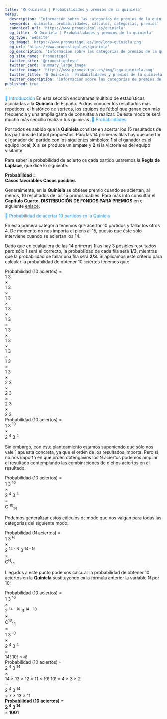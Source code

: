 ```yaml
---
title: '⚽ Quiniela | Probabilidades y premios de la quiniela'
metas: 
  description: 'Información sobre las categorías de premios de la quiniela. ☑️ Se incluyen los cálculos de las probabilidades de acertar.'
  keywords: 'quiniela, probabilidades, cálculos, categorías, premios'
  canonical_url: 'https://www.pronostigol.es/quiniela'
  og_title: '⚽ Quiniela | Probabilidades y premios de la quiniela'
  og_type: 'website'
  og_image: 'https://www.pronostigol.es/img/logo-quiniela.png'
  og_url: 'https://www.pronostigol.es/quiniela'
  og_description: 'Información sobre las categorías de premios de la quiniela. ☑️ Se incluyen los cálculos de las probabilidades de acertar.'
  og_site_name: 'Pronostigol'
  twitter_site: '@pronostigolesp'
  twitter_card: 'summary_large_image'
  twitter_image: 'https://www.pronostigol.es/img/logo-quiniela.png'
  twitter_title: '⚽ Quiniela | Probabilidades y premios de la quiniela'
  twitter_description: 'Información sobre las categorías de premios de la quiniela. ☑️ Se incluyen los cálculos de las probabilidades de acertar.'
published: true
---
```


<v-card style="margin-top: 12px" elevation="2">
  <v-card-title id="introduction" style="color: #2196F3">🚀 Introducción</v-card-title>
  <v-card-text>
    En esta sección encontrarás multitud de <nuxt-link to="/quiniela/estadisticas" title="Estadísticas">estadísticas</nuxt-link> asociadas a la <b>Quiniela</b> de España. Podrás conocer los resultados más repetidos, el histórico de <nuxt-link to="/quiniela/sorteos" title="Sorteos">sorteos</nuxt-link>, los equipos de fútbol que ganan con más frecuencia y una amplia gama de consultas a realizar. De este modo te será mucho más sencillo realizar tus quinielas.
  </v-card-text>
  <v-card-title id="probabilities" style="color: #2196F3">
    🎲 Probabilidades
  </v-card-title>
<v-card-text>
  <p>
    Por todos es sabido que la <b>Quiniela</b> consiste en acertar los 15 resultados de los partidos de fútbol propuestos. Para las 14 primeras filas hay que acertar el ganador del partido con los siguientes símbolos: <b>1</b> si el ganador es el equipo local, <b>X</b> si se produce un empate y <b>2</b> si la victoria es del equipo visitante.
  </p>
  <p>
    Para saber la probabilidad de acierto de cada partido usaremos la <b>Regla de Laplace</b>, que dice lo siguiente:
  </p>
  <div class="text-center my-3">
    <span>
      <b>
        Probabilidad
      </b>
    </span>
    <span class="equal">
      <b>=</b>
    </span>
    <div class="fraction">
      <span class="fup">
        <b>Casos favorables</b>
      </span>
      <span class="fdn">
        <b>Casos posibles</b>
      </span>
    </div>
  </div>
  <p>
    Generalmente, en la <b>Quiniela</b> se obtiene premio cuando se aciertan, al menos, 10 resultados de los 15 pronosticables. Para más info consultar el <b>Capítulo Cuarto. DISTRIBUCIÓN DE FONDOS PARA PREMIOS</b> en el siguiente <a href="https://www.loteriasyapuestas.es/f/loterias/documentos/normativa/normativa%20SELAE/NORMAS_DE_LA_QUINIELA%20_A%C3%91O_2017.pdf" target="_blank" title="Normas de Quiniela" rel="nofollow">enlace</a>.
  </p>
</v-card-text>
<v-card-title id="probability-ten-results" style="color: #2196F3">
  🔸 Probabilidad de acertar 10 partidos en la Quiniela
</v-card-title>
<v-card-text>
  <p>
    En esta primera categoría tenemos que acertar 10 partidos y fallar los otros 4. De momento no nos importa el pleno al 15, puesto que éste sólo interviene cuando se aciertan los 14.
  </p>
  <p>
    Dado que en cualquiera de las 14 primeras filas hay 3 posibles resultados pero sólo 1 será el correcto, la probabilidad de cada fila será <b>1/3</b>, mientras que la probabilidad de fallar una fila será <b>2/3</b>. Si aplicamos este criterio para calcular la probabilidad de obtener 10 aciertos tenemos que:
  </p>
  <div class="text-center my-3">
    <span>Probabilidad (10 aciertos)</span>
    <span class="equal">=</span>
    <div class="fraction">
      <span class="fup">1</span>
      <span class="fdn">3</span>
    </div>
    <span class="multiplication">×</span>
    <div class="fraction">
      <span class="fup">1</span>
      <span class="fdn">3</span>
    </div>
    <span class="multiplication">×</span>
    <div class="fraction">
      <span class="fup">1</span>
      <span class="fdn">3</span>
    </div>
    <span class="multiplication">×</span>
    <div class="fraction">
      <span class="fup">1</span>
      <span class="fdn">3</span>
    </div>
    <span class="multiplication">×</span>
    <div class="fraction">
      <span class="fup">1</span>
      <span class="fdn">3</span>
    </div>
    <span class="multiplication">×</span>
    <div class="fraction">
      <span class="fup">1</span>
      <span class="fdn">3</span>
    </div>
    <span class="multiplication">×</span>
    <div class="fraction">
      <span class="fup">1</span>
      <span class="fdn">3</span>
    </div>
    <span class="multiplication">×</span>
    <div class="fraction">
      <span class="fup">1</span>
      <span class="fdn">3</span>
    </div>
    <span class="multiplication">×</span>
    <div class="fraction">
      <span class="fup">1</span>
      <span class="fdn">3</span>
    </div>
    <span class="multiplication">×</span>
    <div class="fraction">
      <span class="fup">1</span>
      <span class="fdn">3</span>
    </div>
    <span class="multiplication">×</span>
    <div class="fraction">
      <span class="fup">2</span>
      <span class="fdn">3</span>
    </div>
    <span class="multiplication">×</span>
    <div class="fraction">
      <span class="fup">2</span>
      <span class="fdn">3</span>
    </div>
    <span class="multiplication">×</span>
    <div class="fraction">
      <span class="fup">2</span>
      <span class="fdn">3</span>
    </div>
    <span class="multiplication">×</span>
    <div class="fraction">
      <span class="fup">2</span>
      <span class="fdn">3</span>
    </div>
  </div>
  <div class="text-center my-3">
    <span>Probabilidad (10 aciertos)</span>
    <span class="equal">=</span>
    <div class="fraction">
      <span class="fup">1</span>
      <span class="fdn">3 <sup>10</sup></span>
    </div>
    <span class="multiplication">×</span>
    <div class="fraction">
      <span class="fup">2 <sup>4</sup></span>
      <span class="fdn">3 <sup>4</sup></span>
    </div>
  </div>
  <p>
    Sin embargo, con este planteamiento estamos suponiendo que sólo nos vale 1 apuesta concreta, ya que el orden de los resultados importa. Pero si no nos importa en qué orden obtengamos los N aciertos podemos ampliar el resultado contemplando las combinaciones de dichos aciertos en el resultado:
  </p>
  <div class="text-center my-3">
    <span>Probabilidad (10 aciertos)</span>
    <span class="equal">=</span>
    <div class="fraction">
      <span class="fup">1</span>
      <span class="fdn">3 <sup>10</sup></span>
    </div>
    <span class="multiplication">×</span>
    <div class="fraction">
      <span class="fup">2 <sup>4</sup></span>
      <span class="fdn">3 <sup>4</sup></span>
    </div>
    <span class="multiplication">×</span>
    <div class="combination">C
      <span class="combination-indexes"><sup>10</sup><sub>14</sub></span>
    </div>
  </div>
  <p>
    Podemos generalizar estos cálculos de modo que nos valgan para todas las categorías del siguiente modo:
  </p>
  <div class="text-center my-3">
    <span>Probabilidad (N aciertos)</span>
    <span class="equal">=</span>
    <div class="fraction">
      <span class="fup">1</span>
      <span class="fdn">3 <sup>N</sup></span>
    </div>
    <span class="multiplication">×</span>
    <div class="fraction">
      <span class="fup">2 <sup>14 - N</sup></span>
      <span class="fdn">3 <sup>14 - N</sup></span>
    </div>
    <span class="multiplication">×</span>
    <div class="combination">C<span class="combination-indexes"><sup>N</sup><sub>14</sub></span></div>
  </div>
  <p>
    Llegados a este punto podemos calcular la probabilidad de obtener 10 aciertos en la <b>Quiniela</b> sustituyendo en la fórmula anterior la variable N por 10:
  </p>
  <div class="text-center my-3">
    <span>Probabilidad (10 aciertos)</span>
    <span class="equal">=</span>
    <div class="fraction">
      <span class="fup">1</span>
      <span class="fdn">3 <sup>10</sup></span>
    </div>
    <span class="multiplication">×</span>
    <div class="fraction">
      <span class="fup">2 <sup>14 - 10</sup></span>
      <span class="fdn">3 <sup>14 - 10</sup></span>
    </div>
    <span class="multiplication">×</span>
    <div class="combination">C<span class="combination-indexes"><sup>10</sup><sub>14</sub></span></div>
    <span class="equal">=</span>
    <div class="fraction">
      <span class="fup">1</span>
      <span class="fdn">3 <sup>10</sup></span>
    </div>
    <span class="multiplication">×</span>
    <div class="fraction">
      <span class="fup">2 <sup>4</sup></span>
      <span class="fdn">3 <sup>4</sup></span>
    </div>
    <span class="multiplication">×</span>
    <div class="fraction">
      <span class="fup">14!</span>
      <span class="fdn">10! × 4!</span>
    </div>
  </div>
  <div class="text-center my-3">
    <span>Probabilidad (10 aciertos)</span>
    <span class="equal">=</span>
    <div class="fraction">
      <span class="fup">2 <sup>4</sup></span>
      <span class="fdn">3 <sup>14</sup></span>
    </div>
    <span class="multiplication">×</span>
    <div class="fraction">
      <span class="fup">14 × 13 × <del>12</del> × 11 × <del>10!</del></span>
      <span class="fdn"><del>10!</del> × <del>4</del> × <del>3</del> × 2</span>
    </div>
    <span class="equal">=</span>
    <div class="fraction">
      <span class="fup">2 <sup>4</sup></span>
      <span class="fdn">3 <sup>14</sup></span>
    </div>
    <span class="multiplication">×</span>
    <span>7 × 13 × 11</span>
  </div>
  <div class="text-center my-3">
    <span>
      <b>Probabilidad (10 aciertos)</b>
    </span>
    <span class="equal">
      <b>=</b>
    </span>
    <div class="fraction">
      <span class="fup">
        <b>2 <sup>4</sup></b>
      </span>
      <span class="fdn">
        <b>3 <sup>14</sup></b>
      </span>
    </div>
    <span class="multiplication">×</span>
    <span>
      <b>1001</b>
    </span>
  </div>
</v-card-text>
